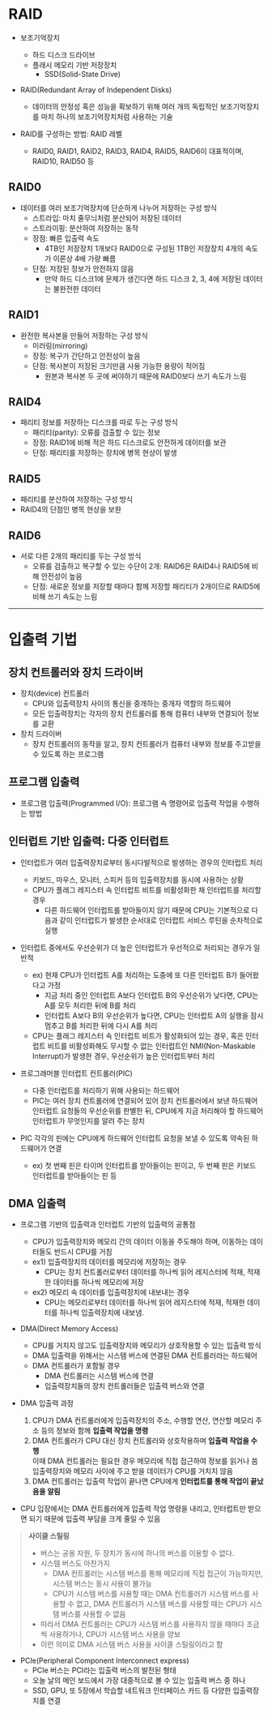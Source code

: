 # RAID
- 보조기억장치
  - 하드 디스크 드라이브
  - 플래시 메모리 기반 저장장치
    - SSD(Solid-State Drive)

- RAID(Redundant Array of Independent Disks)
  - 데이터의 안정성 혹은 성능을 확보하기 위해 여러 개의 독립적인 보조기억장치를 마치 하나의 보조기억장치처럼 사용하는 기술
- RAID를 구성하는 방법: RAID 레벨
  - RAID0, RAID1, RAID2, RAID3, RAID4, RAID5, RAID6이 대표적이며, RAID10, RAID50 등

## RAID0
- 데이터를 여러 보조기억장치에 단순하게 나누어 저장하는 구성 방식
  - 스트라입: 마치 줄무늬처럼 분산되어 저장된 데이터
  - 스트라이핑: 분산하여 저장하는 동작
  - 장점: 빠른 입출력 속도
    - 4TB인 저장장치 1개보다 RAID0으로 구성된 1TB인 저장장치 4개의 속도가 이론상 4배 가량 빠름
  - 단점: 저장된 정보가 안전하지 않음
    - 만약 하드 디스크1에 문제가 생긴다면 하드 디스크 2, 3, 4에 저장된 데이터는 불완전한 데이터

## RAID1
- 완전한 복사본을 만들어 저장하는 구성 방식
  - 미러링(mirroring)
  - 장점: 복구가 간단하고 안전성이 높음
  - 단점: 복사본이 저장된 크기만큼 사용 가능한 용량이 적어짐
    - 원본과 복사본 두 곳에 써야하기 때문에 RAID0보다 쓰기 속도가 느림

## RAID4
- 패리티 정보를 저장하는 디스크를 따로 두는 구성 방식
  - 패리티(parity): 오류를 검출할 수 있는 정보
  - 장점: RAID1에 비해 적은 하드 디스크로도 안전하게 데이터를 보관
  - 단점: 패리티를 저장하는 장치에 병목 현상이 발생

## RAID5
- 패리티를 분산하여 저장하는 구성 방식
- RAID4의 단점인 병목 현상을 보완

## RAID6
- 서로 다른 2개의 패리티를 두는 구성 방식
  - 오류를 검출하고 복구할 수 있는 수단이 2개: RAID6은 RAID4나 RAID5에 비해 안전성이 높음
  - 단점: 새로운 정보를 저장할 때마다 함께 저장할 패리티가 2개이므로 RAID5에 비해 쓰기 속도는 느림

---

# 입출력 기법
## 장치 컨트롤러와 장치 드라이버
- 장치(device) 컨트롤러
  - CPU와 입출력장치 사이의 통신을 중개하는 중개자 역할의 하드웨어
  - 모든 입출력장치는 각자의 장치 컨트롤러를 통해 컴퓨터 내부와 연결되어 정보를 교환
- 장치 드라이버
  - 장치 컨트롤러의 동작을 알고, 장치 컨트롤러가 컴퓨터 내부와 정보를 주고받을 수 있도록 하는 프로그램

## 프로그램 입출력
- 프로그램 입출력(Programmed I/O): 프로그램 속 명령어로 입출력 작업을 수행하는 방법

## 인터럽트 기반 입출력: 다중 인터럽트
- 인터럽트가 여러 입출력장치로부터 동시다발적으로 발생하는 경우의 인터럽트 처리
  - 키보드, 마우스, 모니터, 스피커 등의 입출력장치를 동시에 사용하는 상황
  - CPU가 플래그 레지스터 속 인터럽트 비트를 비활성화한 채 인터럽트를 처리할 경우
    - 다른 하드웨어 인터럽트를 받아들이지 않기 때문에 CPU는 기본적으로 다음과 같이 인터럽트가 발생한 순서대로 인터럽트 서비스 루틴을 순차적으로 실행

- 인터럽트 중에서도 우선순위가 더 높은 인터럽트가 우선적으로 처리되는 경우가 일반적
  - ex) 현재 CPU가 인터럽트 A를 처리하는 도중에 또 다른 인터럽트 B가 들어왔다고 가정
    - 지금 처리 중인 인터럽트 A보다 인터럽트 B의 우선순위가 낮다면, CPU는 A를 모두 처리한 뒤에 B를 처리
    - 인터럽트 A보다 B의 우선순위가 높다면, CPU는 인터럽트 A의 실행을 잠시 멈추고 B를 처리한 뒤에 다시 A를 처리
  - CPU는 플래그 레지스터 속 인터럽트 비트가 활성화되어 있는 경우, 혹은 인터럽트 비트를 비활성화해도 무시할 수 없는 인터럽트인 NMI(Non-Maskable Interrupt)가 발생한 경우, 우선순위가 높은 인터럽트부터 처리

- 프로그래머블 인터럽트 컨트롤러(PIC)
  - 다중 인터럽트를 처리하기 위해 사용되는 하드웨어
  - PIC는 여러 장치 컨트롤러에 연결되어 있어 장치 컨트롤러에서 보낸 하드웨어 인터럽트 요청들의 우선순위를 판별한 뒤, CPU에게 지금 처리해야 할 하드웨어 인터럽트가 무엇인지를 알려 주는 장치
- PIC 각각의 핀에는 CPU에게 하드웨어 인터럽트 요청을 보낼 수 있도록 약속된 하드웨어가 연결
  - ex) 첫 번째 핀은 타이머 인터럽트를 받아들이는 핀이고, 두 번째 핀은 키보드 인터럽트를 받아들이는 핀 등

## DMA 입출력
- 프로그램 기반의 입출력과 인터럽트 기반의 입출력의 공통점
  - CPU가 입출력장치와 메모리 간의 데이터 이동을 주도해야 하며, 이동하는 데이터들도 반드시 CPU를 거침
  - ex1) 입출력장치의 데이터를 메모리에 저장하는 경우
    - CPU는 장치 컨트롤러로부터 데이터를 하나씩 읽어 레지스터에 적재, 적재한 데이터를 하나씩 메모리에 저장
  - ex2) 메모리 속 데이터를 입출력장치에 내보내는 경우
    - CPU는 메모리로부터 데이터를 하나씩 읽어 레지스터에 적재, 적재한 데이터를 하나씩 입출력장치에 내보냄.

- DMA(Direct Memory Access)
  - CPU를 거치지 않고도 입출력장치와 메모리가 상호작용할 수 있는 입출력 방식
  - DMA 입출력을 위해서는 시스템 버스에 연결된 DMA 컨트롤러라는 하드웨어
  - DMA 컨트롤러가 포함될 경우
    - DMA 컨트롤러는 시스템 버스에 연결
    - 입출력장치들의 장치 컨트롤러들은 입출력 버스와 연결

- DMA 입출력 과정
  1. CPU가 DMA 컨트롤러에게 입출력장치의 주소, 수행할 연산, 연산할 메모리 주소 등의 정보와 함께 **입출력 작업을 명령**
  2. DMA 컨트롤러가 CPU 대신 장치 컨트롤러와 상호작용하며 **입출력 작업을 수행**  
      이때 DMA 컨트롤러는 필요한 경우 메모리에 직접 접근하여 정보를 읽거나 씀  
      입출력장치와 메모리 사이에 주고 받을 데이터가 CPU를 거치지 않음
  3. DMA 컨트롤러는 입출력 작업이 끝나면 CPU에게 **인터럽트를 통해 작업이 끝났음을 알림**

- CPU 입장에서는 DMA 컨트롤러에게 입출력 작업 명령을 내리고, 인터럽트만 받으면 되기 때문에 입출력 부담을 크게 줄일 수 있음

> **사이클 스틸링**
> 
> - 버스는 공용 자원, 두 장치가 동시에 하나의 버스를 이용할 수 없다.
> - 시스템 버스도 마찬가지
>   - DMA 컨트롤러는 시스템 버스를 통해 메모리에 직접 접근이 가능하지만, 시스템 버스는 동시 사용이 불가능
>   - CPU가 시스템 버스를 사용할 때는 DMA 컨트롤러가 시스템 버스를 사용할 수 없고, DMA 컨트롤러가 시스템 버스를 사용할 때는 CPU가 시스템 버스를 사용할 수 없음
> - 따라서 DMA 컨트롤러는 CPU가 시스템 버스를 사용하지 않을 때마다 조금씩 사용하거나, CPU가 시스템 버스 사용을 양보
> - 이런 의미로 DMA 시스템 버스 사용을 사이클 스틸링이라고 함

- PCIe(Peripheral Component Interconnect express)
  - PCIe 버스는 PCI라는 입출력 버스의 발전된 형태
  - 오늘 날의 메인 보드에서 가장 대중적으로 볼 수 있는 입출력 버스 중 하나
  - SSD, GPU, 또 5장에서 학습할 네트워크 인터페이스 카드 등 다양한 입출력장치를 연결

